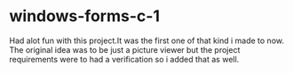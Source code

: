 # windows-forms-c-1
Had alot fun with this project.It was the first one of that kind i made to now.
The original idea was to be just a picture viewer but the project requirements were to had a verification so i added that as well.
